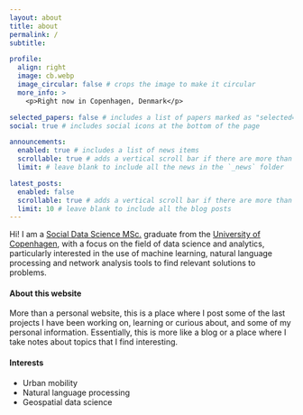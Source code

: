 ```yaml
---
layout: about
title: about
permalink: /
subtitle: 

profile:
  align: right
  image: cb.webp
  image_circular: false # crops the image to make it circular
  more_info: >
    <p>Right now in Copenhagen, Denmark</p>

selected_papers: false # includes a list of papers marked as "selected={true}"
social: true # includes social icons at the bottom of the page

announcements:
  enabled: true # includes a list of news items
  scrollable: true # adds a vertical scroll bar if there are more than 3 news items
  limit: # leave blank to include all the news in the `_news` folder

latest_posts:
  enabled: false
  scrollable: true # adds a vertical scroll bar if there are more than 3 new posts items
  limit: 10 # leave blank to include all the blog posts
---
```


Hi! I am a [Social Data Science MSc.](https://www.ku.dk/studies/masters/social-data-science) graduate from the [University of Copenhagen](https://www.ku.dk/en), with a focus on the field of data science and analytics, particularly interested in the use of machine learning, natural language processing and network analysis tools to find relevant solutions to problems.
#### About this website

More than a personal website, this is a place where I post some of the last projects I have been working on, learning or curious about, and some of my personal information. Essentially, this is more like a blog or a place where I take notes about topics that I find interesting.

#### Interests 

- Urban mobility
- Natural language processing
- Geospatial data science
